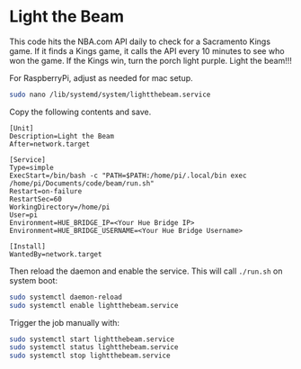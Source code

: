 # Light the Beam
This code hits the NBA.com API daily to check for a Sacramento Kings game.
If it finds a Kings game, it calls the API every 10 minutes to see who won the game.
If the Kings win, turn the porch light purple. Light the beam!!!

For RaspberryPi, adjust as needed for mac setup.
```bash
sudo nano /lib/systemd/system/lightthebeam.service
```

Copy the following contents and save.
```
[Unit]
Description=Light the Beam
After=network.target

[Service]
Type=simple
ExecStart=/bin/bash -c "PATH=$PATH:/home/pi/.local/bin exec /home/pi/Documents/code/beam/run.sh"
Restart=on-failure
RestartSec=60
WorkingDirectory=/home/pi
User=pi
Environment=HUE_BRIDGE_IP=<Your Hue Bridge IP>
Environment=HUE_BRIDGE_USERNAME=<Your Hue Bridge Username>

[Install]
WantedBy=network.target
```

Then reload the daemon and enable the service. This will call `./run.sh` on system boot:
```bash
sudo systemctl daemon-reload
sudo systemctl enable lightthebeam.service
```

Trigger the job manually with:
```bash
sudo systemctl start lightthebeam.service
sudo systemctl status lightthebeam.service
sudo systemctl stop lightthebeam.service
```

